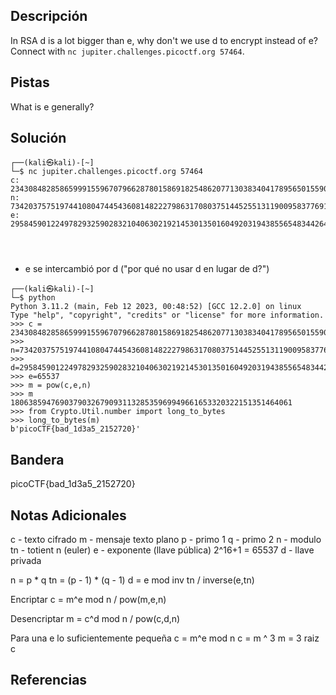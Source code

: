 ## Descripción
In RSA d is a lot bigger than e, why don't we use d to encrypt instead of e? Connect with `nc jupiter.challenges.picoctf.org 57464`.

## Pistas 
What is e generally?

## Solución
```
┌──(kali㉿kali)-[~]
└─$ nc jupiter.challenges.picoctf.org 57464
c: 23430848285865999155967079662878015869182548620771303834041789565015590595900131773549019298677637806080961621682669667303666522636778966425665566307349912806910590783095810083553211565619798015525513382289150216268741133997675747116896817776451051027615846940240620575446811884448001033861985844893968718388
n: 73420375751974410804744543608148222798631708037514452551311900958377691492264931514148663109023930946321624554366972123548275744174814362356635887630657043080083930785952739180836206890852315366818064615931679945721939272986729406539542655435596870299904718501132427337945639178024259307506604656823515492909
e: 29584590122497829325902832104063021921453013501604920319438556548344264719589427520723223452143124775782557352819369208823456457454086968904802485932380040897775767489113745378211562920000332696797924740122559844318741069238806538403916039978083608373829237292236615832459424562798120579910672319909605577217




```

- e se intercambió por d ("por qué no usar d en lugar de d?")

```
┌──(kali㉿kali)-[~]
└─$ python
Python 3.11.2 (main, Feb 12 2023, 00:48:52) [GCC 12.2.0] on linux
Type "help", "copyright", "credits" or "license" for more information.
>>> c = 23430848285865999155967079662878015869182548620771303834041789565015590595900131773549019298677637806080961621682669667303666522636778966425665566307349912806910590783095810083553211565619798015525513382289150216268741133997675747116896817776451051027615846940240620575446811884448001033861985844893968718388
>>> n=73420375751974410804744543608148222798631708037514452551311900958377691492264931514148663109023930946321624554366972123548275744174814362356635887630657043080083930785952739180836206890852315366818064615931679945721939272986729406539542655435596870299904718501132427337945639178024259307506604656823515492909
>>> d=29584590122497829325902832104063021921453013501604920319438556548344264719589427520723223452143124775782557352819369208823456457454086968904802485932380040897775767489113745378211562920000332696797924740122559844318741069238806538403916039978083608373829237292236615832459424562798120579910672319909605577217
>>> e=65537
>>> m = pow(c,e,n)
>>> m
180638594769037903267909311328535969949661653320322151351464061
>>> from Crypto.Util.number import long_to_bytes
>>> long_to_bytes(m)
b'picoCTF{bad_1d3a5_2152720}'
```
## Bandera
picoCTF{bad_1d3a5_2152720}

## Notas Adicionales
c - texto cifrado
m - mensaje texto plano
p - primo 1
q - primo 2
n - modulo
tn - totient n (euler)
e - exponente (llave pública) 2^16+1 = 65537
d - llave privada 

n = p * q
tn = (p - 1) * (q - 1)
d = e mod inv tn / inverse(e,tn)

Encriptar 
c = m^e mod n / pow(m,e,n)

Desencriptar
m = c^d mod n / pow(c,d,n)

Para una e lo suficientemente pequeña
c = m^e mod n
c = m ^ 3
m = 3 raiz c

## Referencias

